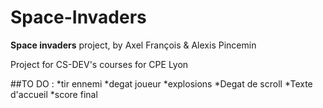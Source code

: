 # Space-Invaders

**Space invaders** project, by Axel François & Alexis Pincemin

Project for CS-DEV's courses for CPE Lyon

##TO DO : 
*tir ennemi
    *degat joueur
*explosions
*Degat de scroll
*Texte d'accueil
*score final